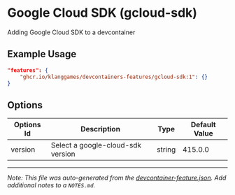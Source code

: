 
# Google Cloud SDK (gcloud-sdk)

Adding Google Cloud SDK to a devcontainer

## Example Usage

```json
"features": {
    "ghcr.io/klanggames/devcontainers-features/gcloud-sdk:1": {}
}
```

## Options

| Options Id | Description | Type | Default Value |
|-----|-----|-----|-----|
| version | Select a google-cloud-sdk version | string | 415.0.0 |



---

_Note: This file was auto-generated from the [devcontainer-feature.json](https://github.com/klanggames/devcontainers-features/blob/main/src/gcloud-sdk/devcontainer-feature.json).  Add additional notes to a `NOTES.md`._
